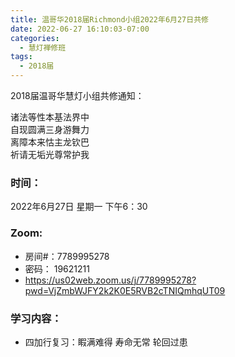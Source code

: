 ```yaml
---
title: 温哥华2018届Richmond小组2022年6月27日共修
date: 2022-06-27 16:10:03-07:00
categories:
  - 慧灯禅修班
tags:
  - 2018届
---
```

2018届温哥华慧灯小组共修通知：

诸法等性本基法界中\
自现圆满三身游舞力\
离障本来怙主龙钦巴\
祈请无垢光尊常护我  

### 时间：

2022年6月27日 星期一 下午6：30

### Zoom:

* 房间#：7789995278 
* 密码： 19621211
* <https://us02web.zoom.us/j/7789995278?pwd=VjZmbWJFY2k2K0E5RVB2cTNIQmhqUT09>

### 学习内容：

* 四加行复习：睱满难得 寿命无常 轮回过患